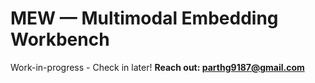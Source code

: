# MEW — Multimodal Embedding Workbench
Work-in-progress - Check in later!
**Reach out: parthg9187@gmail.com**
